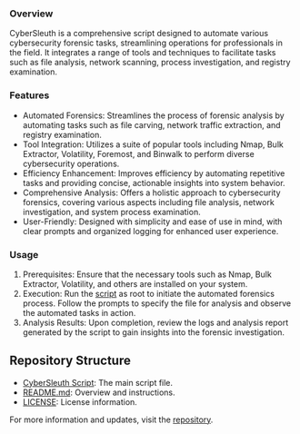 ### Overview

CyberSleuth is a comprehensive script designed to automate various cybersecurity forensic tasks, streamlining operations for professionals in the field. It integrates a range of tools and techniques to facilitate tasks such as file analysis, network scanning, process investigation, and registry examination.

### Features

* Automated Forensics: Streamlines the process of forensic analysis by automating tasks such as file carving, network traffic extraction, and registry examination.
* Tool Integration: Utilizes a suite of popular tools including Nmap, Bulk Extractor, Volatility, Foremost, and Binwalk to perform diverse cybersecurity operations.
* Efficiency Enhancement: Improves efficiency by automating repetitive tasks and providing concise, actionable insights into system behavior.
* Comprehensive Analysis: Offers a holistic approach to cybersecurity forensics, covering various aspects including file analysis, network investigation, and system process examination.
* User-Friendly: Designed with simplicity and ease of use in mind, with clear prompts and organized logging for enhanced user experience.

### Usage

1. Prerequisites: Ensure that the necessary tools such as Nmap, Bulk Extractor, Volatility, and others are installed on your system.
2. Execution: Run the [script](https://github.com/ThunderKittyCat/CyberSleuth-Automated-Forensics-Suite/blob/main/CyberSleuth) as root to initiate the automated forensics process. Follow the prompts to specify the file for analysis and observe the automated tasks in action.
3. Analysis Results: Upon completion, review the logs and analysis report generated by the script to gain insights into the forensic investigation.

## Repository Structure

- [CyberSleuth Script](https://github.com/ThunderKittyCat/CyberSleuth-Automated-Forensics-Suite/blob/main/CyberSleuth): The main script file.
- [README.md](https://github.com/ThunderKittyCat/CyberSleuth-Automated-Forensics-Suite/blob/main/README.md): Overview and instructions.
- [LICENSE](https://github.com/ThunderKittyCat/CyberSleuth-Automated-Forensics-Suite/blob/main/LICENSE): License information.

For more information and updates, visit the [repository](https://github.com/ThunderKittyCat/CyberSleuth-Automated-Forensics-Suite).
